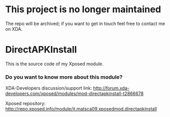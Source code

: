 
# This project is no longer maintained   
The repo will be archived; if you want to get in touch feel free to contact me on XDA.


# DirectAPKInstall

This is the source code of my Xposed module.

### Do you want to know more about this module?

XDA-Developers discussion/support link: http://forum.xda-developers.com/xposed/modules/mod-directapkinstall-t2866678

Xposed repository: http://repo.xposed.info/module/it.matsca09.xposedmod.directapkinstall


